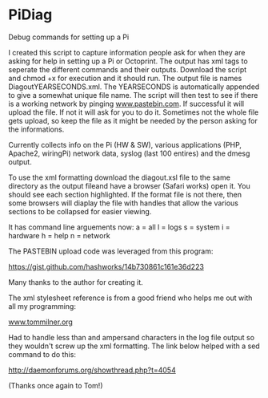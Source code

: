 # PiDiag
Debug commands for setting up a Pi

I created this script to capture information people ask for when they are asking for help 
in setting up a Pi or Octoprint. The output has xml tags to seperate the different 
commands and their outputs. Download the script and chmod +x for execution and it should
run. The output file is names DiagoutYEARSECONDS.xml. The YEARSECONDS is automatically 
appended to give a somewhat unique file name.  The script will then test to see if there
is a working network by pinging www.pastebin.com. If successful it will upload the file.
If not it will ask for you to do it. Sometimes not the  whole file gets upload, so 
keep the file as it might be needed by the person asking for the informations.

Currently collects info on the Pi (HW & SW), various applications (PHP, Apache2, wiringPi)
network data, syslog (last 100 entires) and the dmesg output.

To use the xml formatting download the diagout.xsl file to the same directory as the 
output fileand have a browser (Safari works) open it.
You should see each section highlighted. If the format file is not there, then some
browsers will diaplay the file with handles that allow the various sections to
be collapsed for easier viewing.

It has command line arguements now:
a = all
l = logs
s = system
i = hardware
h = help
n = network



The PASTEBIN upload code was leveraged from this program:

https://gist.github.com/hashworks/14b730861c161e36d223

Many thanks to the author for creating it.

The xml stylesheet reference is from a good friend who helps me out with all my 
programming:

www.tommilner.org

Had to handle less than and ampersand characters in the log file output so they
wouldn't screw up the xml formatting. The link below helped with  a sed command to do
this:

http://daemonforums.org/showthread.php?t=4054


(Thanks once again to  Tom!)






